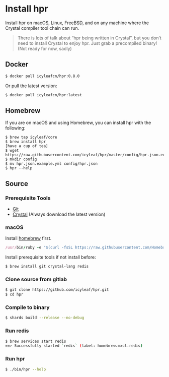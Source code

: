 # Install hpr

Install hpr on macOS, Linux, FreeBSD, and on any machine where the Crystal compiler tool chain can run.

> There is lots of talk about “hpr being written in Crystal”, but you don’t need to install Crystal to enjoy hpr. Just grab a precompiled binary! (Not ready for now, sadly)

## Docker

```bash
$ docker pull icyleafcn/hpr:0.8.0
```

Or pull the latest version:

```bash
$ docker pull icyleafcn/hpr:latest
```

## Homebrew

If you are on macOS and using Homebrew, you can install hpr with the following:

```
$ brew tap icyleaf/core
$ brew install hpr
[have a cup of tea]
$ wget https://raw.githubusercontent.com/icyleaf/hpr/master/config/hpr.json.example.yml
$ mkdir config
$ mv hpr.json.example.yml config/hpr.json
$ hpr --help
```

## Source

### Prerequisite Tools

- [Git](https://git-scm.com/)
- [Crystal](https://github.com/crystal-lang/crystal) (Always download the latest version)

### macOS

Install [homebrew](http://brew.sh/) first.

```ruby
/usr/bin/ruby -e "$(curl -fsSL https://raw.githubusercontent.com/Homebrew/install/master/install)"
```

Install prerequisite tools if not install before:

```bash
$ brew install git crystal-lang redis
```

### Clone source from gitlab

```bash
$ git clone https://github.com/icyleaf/hpr.git
$ cd hpr
```

### Compile to binary

```bash
$ shards build --release --no-debug
```

### Run redis

```bash
$ brew services start redis
==> Successfully started `redis` (label: homebrew.mxcl.redis)
```

### Run hpr

```bash
$ ./bin/hpr --help
```
